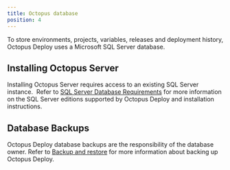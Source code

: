 ```yaml
---
title: Octopus database
position: 4
---
```



To store environments, projects, variables, releases and deployment history, Octopus Deploy uses a Microsoft SQL Server database.

## Installing Octopus Server


Installing Octopus Server requires access to an existing SQL Server instance.  Refer to [SQL Server Database Requirements](/docs/installation/installing-octopus/sql-server-database-requirements.md) for more information on the SQL Server editions supported by Octopus Deploy and installation instructions.

## Database Backups


Octopus Deploy database backups are the responsibility of the database owner. Refer to [Backup and restore](/docs/administration/backup-and-restore.md) for more information about backing up Octopus Deploy.
